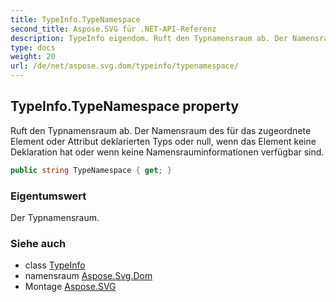 ```yaml
---
title: TypeInfo.TypeNamespace
second_title: Aspose.SVG für .NET-API-Referenz
description: TypeInfo eigendom. Ruft den Typnamensraum ab. Der Namensraum des für das zugeordnete Element oder Attribut deklarierten Typs oder null wenn das Element keine Deklaration hat oder wenn keine Namensrauminformationen verfügbar sind.
type: docs
weight: 20
url: /de/net/aspose.svg.dom/typeinfo/typenamespace/
---
```

## TypeInfo.TypeNamespace property

Ruft den Typnamensraum ab. Der Namensraum des für das zugeordnete Element oder Attribut deklarierten Typs oder null, wenn das Element keine Deklaration hat oder wenn keine Namensrauminformationen verfügbar sind.

```csharp
public string TypeNamespace { get; }
```

### Eigentumswert

Der Typnamensraum.

### Siehe auch

* class [TypeInfo](../)
* namensraum [Aspose.Svg.Dom](../../typeinfo/)
* Montage [Aspose.SVG](../../../)


